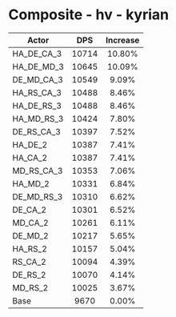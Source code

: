 # Composite - hv - kyrian
| Actor | DPS | Increase |
|---|:---:|:---:|
|HA_DE_CA_3|10714|10.80%|
|HA_DE_MD_3|10645|10.09%|
|DE_MD_CA_3|10549|9.09%|
|HA_RS_CA_3|10488|8.46%|
|HA_DE_RS_3|10488|8.46%|
|HA_MD_RS_3|10424|7.80%|
|DE_RS_CA_3|10397|7.52%|
|HA_DE_2|10387|7.41%|
|HA_CA_2|10387|7.41%|
|MD_RS_CA_3|10353|7.06%|
|HA_MD_2|10331|6.84%|
|DE_MD_RS_3|10310|6.62%|
|DE_CA_2|10301|6.52%|
|MD_CA_2|10261|6.11%|
|DE_MD_2|10217|5.65%|
|HA_RS_2|10157|5.04%|
|RS_CA_2|10094|4.39%|
|DE_RS_2|10070|4.14%|
|MD_RS_2|10025|3.67%|
|Base|9670|0.00%|
